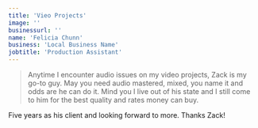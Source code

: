 ```yaml
---
title: 'Vieo Projects'
image: ''
businessurl: ''
name: 'Felicia Chunn'
business: 'Local Business Name'
jobtitle: 'Production Assistant'
---
```


> Anytime I encounter audio issues on my video projects, Zack is my go-to guy. May you need audio mastered, mixed, you name it and odds are he can do it. Mind you I live out of his state and I still come to him for the best quality and rates money can buy.

Five years as his client and looking forward to more. Thanks Zack!